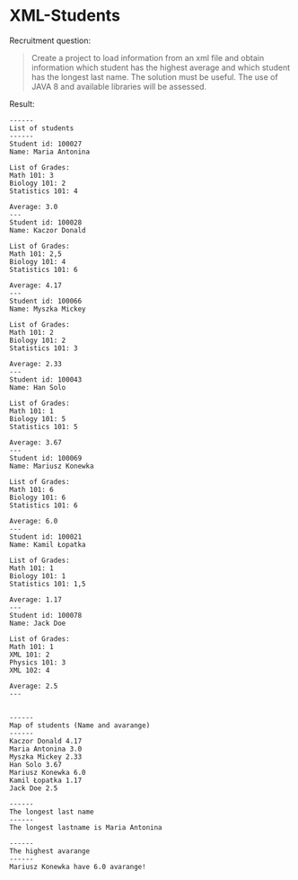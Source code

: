 # XML-Students
Recruitment question:
> Create a project to load information from an xml file and obtain information which student has the highest average and which student has the longest last name. The solution must be useful. The use of JAVA 8 and available libraries will be assessed.

Result:
```
------
List of students
------
Student id: 100027
Name: Maria Antonina

List of Grades: 
Math 101: 3
Biology 101: 2
Statistics 101: 4

Average: 3.0
---
Student id: 100028
Name: Kaczor Donald

List of Grades: 
Math 101: 2,5
Biology 101: 4
Statistics 101: 6

Average: 4.17
---
Student id: 100066
Name: Myszka Mickey

List of Grades: 
Math 101: 2
Biology 101: 2
Statistics 101: 3

Average: 2.33
---
Student id: 100043
Name: Han Solo

List of Grades: 
Math 101: 1
Biology 101: 5
Statistics 101: 5

Average: 3.67
---
Student id: 100069
Name: Mariusz Konewka

List of Grades: 
Math 101: 6
Biology 101: 6
Statistics 101: 6

Average: 6.0
---
Student id: 100021
Name: Kamil Łopatka

List of Grades: 
Math 101: 1
Biology 101: 1
Statistics 101: 1,5

Average: 1.17
---
Student id: 100078
Name: Jack Doe

List of Grades: 
Math 101: 1
XML 101: 2
Physics 101: 3
XML 102: 4

Average: 2.5
---


------
Map of students (Name and avarange)
------
Kaczor Donald 4.17
Maria Antonina 3.0
Myszka Mickey 2.33
Han Solo 3.67
Mariusz Konewka 6.0
Kamil Łopatka 1.17
Jack Doe 2.5

------
The longest last name
------
The longest lastname is Maria Antonina

------
The highest avarange
------
Mariusz Konewka have 6.0 avarange!
```
